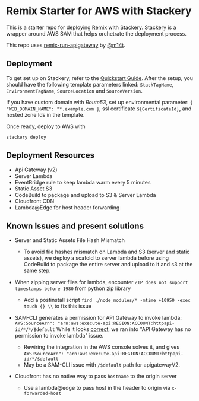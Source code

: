 # Remix Starter for AWS with Stackery

This is a starter repo for deploying [Remix](https://remix.run) with
[Stackery](http://stackery.io/). Stackery is a wrapper around AWS SAM that helps orchetrate the deployment process. 

This repo uses [remix-run-apigateway](https://github.com/m14t/remix-run-apigateway) by [@m14t](https://github.com/m14t). 

## Deployment

To get set up on Stackery, refer to the [Quickstart Guide](https://docs.stackery.io/docs/quickstart/quickstart-nodejs). After the setup, you should have the following template parameters linked: `StackTagName`, `EnvironmentTagName`, `SourceLocation` and `SourceVersion`.

If you have custom domain with *Route53*, set up environmental parameter: `{ "WEB_DOMAIN_NAME": "*.example.com }`, ssl certificate `${CertificateId}`, and hosted zone Ids in the template. 

Once ready, deploy to AWS with

`stackery deploy` 

## Deployment Resources
- Api Gateway (v2)
- Server Lambda
- EventBridge rule to keep lambda warm every 5 minutes
- Static Asset S3
- CodeBuild to package and upload to S3 & Server Lambda
- Cloudfront CDN 
- Lambda@Edge for host header forwarding

## Known Issues and present solutions

- Server and Static Assets File Hash Mismatch
  - To avoid file hashes mismatch on Lambda and S3 (server and static assets), we deploy a scafold to server lambda before using CodeBuild to package the entire server and upload to it and s3 at the same step.

- When zipping server files for lambda, encounter `ZIP does not support timestamps before 1980` from python zip library
  - Add a postinstall script `find ./node_modules/* -mtime +10950 -exec touch {} \\` to fix this issue

- SAM-CLI generates a permission for API Gateway to invoke lambda: `AWS:SourceArn": "arn:aws:execute-api:REGION:ACCOUNT:httpapi-id/*/*/$default` While it looks [correct](https://docs.aws.amazon.com/apigateway/latest/developerguide/api-gateway-control-access-using-iam-policies-to-invoke-api.html#api-gateway-who-can-invoke-an-api-method-using-iam-policies), we ran into "API Gateway has no permission to invoke lambda" issue. 
  - Rewiring the integration in the AWS console solves it, and gives `AWS:SourceArn": "arn:aws:execute-api:REGION:ACCOUNT:httpapi-id/*/$default`
  - May be a SAM-CLI issue with `/$default` path for apigatewayV2. 

- Cloudfront has no native way to pass `hostname` to the origin server
  - Use a lambda@edge to pass host in the header to origin via `x-forwarded-host`